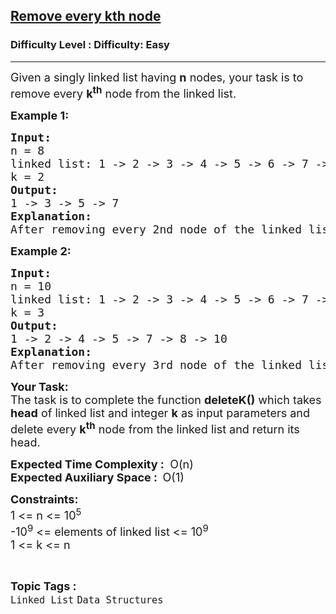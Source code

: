 <h2><a href="https://www.geeksforgeeks.org/problems/remove-every-kth-node/1?page=1&category=Linked%20List&difficulty=Easy&status=unsolved&sortBy=submissions">Remove every kth node</a></h2><h3>Difficulty Level : Difficulty: Easy</h3><hr><div class="problems_problem_content__Xm_eO"><p><span style="font-size: 18px;">Given a singly linked list having <strong>n</strong> nodes, your task is to remove every <strong>k<sup>th</sup></strong> node from the linked list.&nbsp;</span></p>
<p><span style="font-size: 18px;"><strong>Example 1:</strong></span></p>
<pre><span style="font-size: 18px;"><strong>Input:<br></strong>n = 8<br>linked list: 1 -&gt; 2 -&gt; 3 -&gt; 4 -&gt; 5 -&gt; 6 -&gt; 7 -&gt; 8 <br>k = 2<br><strong>Output:</strong> <br>1 -&gt; 3 -&gt; 5 -&gt; 7<br><strong>Explanation:</strong> <br>After removing every 2nd node of the linked list, the resultant linked list will be: 1 -&gt; 3 -&gt; 5 -&gt; 7.</span></pre>
<p><span style="font-size: 18px;"><strong>Example 2:</strong></span></p>
<pre><span style="font-size: 18px;"><strong>Input:<br></strong>n = 10<br>linked list: 1 -&gt; 2 -&gt; 3 -&gt; 4 -&gt; 5 -&gt; 6 -&gt; 7 -&gt; 8 -&gt; 9 -&gt; 10 <br>k = 3<br><strong>Output:</strong> <br>1 -&gt; 2 -&gt; 4 -&gt; 5 -&gt; 7 -&gt; 8 -&gt; 10<br><strong>Explanation:</strong> <br>After removing every 3rd node of the linked list, the resultant linked list will be: 1 -&gt; 2 -&gt; 4 -&gt; 5 -&gt; 7 -&gt; 8 -&gt; 10.</span></pre>
<p><span style="font-size: 18px;"><strong>Your Task:</strong><br>The task is to complete the function&nbsp;<strong>deleteK()</strong> which takes <strong>head</strong> of linked list and integer <strong>k</strong> as input parameters and delete every <strong>k<sup>th</sup></strong> node from the linked list and return its head.</span></p>
<p><span style="font-size: 18px;"><strong>Expected Time Complexity :</strong> <strong>&nbsp;</strong>O(n)<br><strong>Expected Auxiliary Space :&nbsp; </strong>O(1)</span></p>
<p><span style="font-size: 18px;"><strong>Constraints:</strong><br>1 &lt;= n &lt;= 10<sup>5</sup><br>-10<sup>9</sup> &lt;= elements of linked list &lt;= 10<sup>9</sup><br>1 &lt;= k &lt;= n</span></p></div><br><p><span style=font-size:18px><strong>Topic Tags : </strong><br><code>Linked List</code>&nbsp;<code>Data Structures</code>&nbsp;